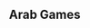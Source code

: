 <!DOCTYPE htma>
<htma>
     <head><meta charset="utf-8">
        <title>Arab Games</title>
        </head>
          <boody dir="rtl">
               <div>
                    <h2>
                      Arab Games
                      </h2>
                    </div>
                    <div>
                          <a href="https://discord.gg/V7wZvaH>
                             <p>ربط سيرفر دسكورد Arab Games</p>
                                    <p> قوانين سيرفر Arab Games</p>
                     </a>
               </div>
               <div>
               <button>قوانين السيرفر</button>
               <p>
            